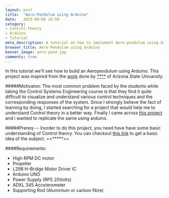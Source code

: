 ```yaml
---
layout: post
title:  "Aero-Pendulum using Arduino"
date:   2015-09-06 16:50
category: 
- Control-theory
- Arduino
- Tutorial
meta_description: A tutorial on how to implement Aero-pendulum using Arduino platform
browser_title: Aero-Pendulum using Arduino
banner_image: aero-pend.jpg
comments: true
---
```


In this tutorial we'll see how to build an Aeropendulum using Arduino. This project was inspired from the [work]() done by [****]() of Arizona State Univarsity.

#####Motivaton:
The most common problem faced by the students while taking the Control Systems Engineering course is that they find it quite difficult to visualize and understand various control techniques and the corresponding responses of the system. Since I strongly believe the fact of learning by doing, I started searching for a project that would help me to understand Control theory in a better way. Finally I came across [this project]() and i wanted to replicate the same using arduino.

#####Prereq---
Inorder to do this project, you need have have some basic understanding of Control theory. You can checkout [this link]() to get a basic idea of the subject.
==*****==

####Requirements:

* High RPM DC motor
* Propeller
* L298 H-Bridge Motor Driver IC
* Arduino UNO
* Power Supply (RPS 20Volts)
* ADXL 345 Accelerometer
* Supporting Rod (Aluminium or carbon fibre)

